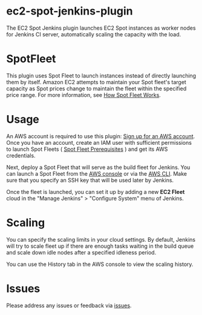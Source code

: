 # ec2-spot-jenkins-plugin
The EC2 Spot Jenkins plugin launches EC2 Spot instances as worker nodes for Jenkins CI server, 
automatically scaling the capacity with the load. 

# SpotFleet
This plugin uses Spot Fleet to launch instances instead of directly launching them by itself. 
Amazon EC2 attempts to maintain your Spot fleet's target capacity as Spot prices change to maintain
the fleet within the specified price range. For more information, see 
[How Spot Fleet Works](http://docs.aws.amazon.com/AWSEC2/latest/UserGuide/spot-fleet.html).

# Usage
An AWS account is required to use this plugin: [Sign up for an AWS account](https://portal.aws.amazon.com/gp/aws/developer/registration/index.html).
Once you have an account, create an IAM user with sufficient permissions to launch Spot Fleets ( 
[Spot Fleet Prerequisites](http://docs.aws.amazon.com/AWSEC2/latest/UserGuide/spot-fleet-requests.html#spot-fleet-prerequisites 
"Spot Fleet Prerequisites") ) and get its AWS credentials.

Next, deploy a Spot Fleet that will serve as the build fleet for Jenkins. You can launch a Spot Fleet from the 
[AWS console](http://docs.aws.amazon.com/AWSEC2/latest/UserGuide/spot-fleet-requests.html#create-spot-fleet)
or via the [AWS CLI](http://docs.aws.amazon.com/cli/latest/reference/ec2/request-spot-fleet.html). Make sure that you specify an SSH key that will be used later by Jenkins.

Once the fleet is launched, you can set it up by adding a new **EC2 Fleet** cloud in the 
"Manage Jenkins" > "Configure System" menu of Jenkins.

# Scaling
You can specify the scaling limits in your cloud settings. By default, Jenkins will try to scale fleet up
if there are enough tasks waiting in the build queue and scale down idle nodes after a specified idleness period.

You can use the History tab in the AWS console to view the scaling history.

Issues
======

Please address any issues or feedback via [issues](https://github.com/awslabs/ec2-spot-jenkins-plugin/issues).
